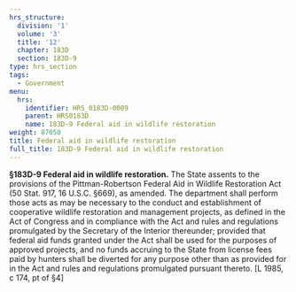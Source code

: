 ```yaml
---
hrs_structure:
  division: '1'
  volume: '3'
  title: '12'
  chapter: 183D
  section: 183D-9
type: hrs_section
tags:
  - Government
menu:
  hrs:
    identifier: HRS_0183D-0009
    parent: HRS0183D
    name: 183D-9 Federal aid in wildlife restoration
weight: 87050
title: Federal aid in wildlife restoration
full_title: 183D-9 Federal aid in wildlife restoration
---
```

**§183D-9 Federal aid in wildlife restoration.** The State assents to the provisions of the Pittman-Robertson Federal Aid in Wildlife Restoration Act (50 Stat. 917, 16 U.S.C. §669), as amended. The department shall perform those acts as may be necessary to the conduct and establishment of cooperative wildlife restoration and management projects, as defined in the Act of Congress and in compliance with the Act and rules and regulations promulgated by the Secretary of the Interior thereunder; provided that federal aid funds granted under the Act shall be used for the purposes of approved projects, and no funds accruing to the State from license fees paid by hunters shall be diverted for any purpose other than as provided for in the Act and rules and regulations promulgated pursuant thereto. [L 1985, c 174, pt of §4]